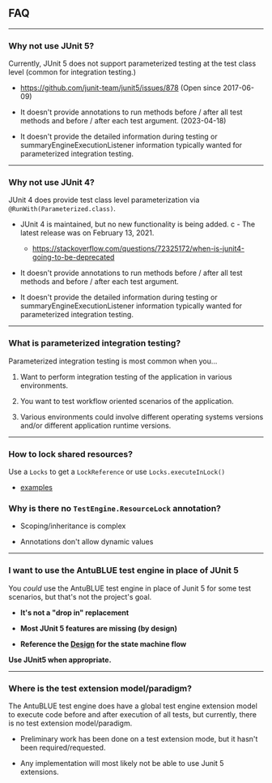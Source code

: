 ## FAQ

---

### Why not use JUnit 5?

Currently, JUnit 5 does not support parameterized testing at the test class level (common for integration testing.)

- https://github.com/junit-team/junit5/issues/878 (Open since 2017-06-09)


- It doesn't provide annotations to run methods before / after all test methods and before / after each test argument. (2023-04-18)


- It doesn't provide the detailed information during testing or summaryEngineExecutionListener information typically wanted for parameterized integration testing.

---

### Why not use JUnit 4?

JUnit 4 does provide test class level parameterization via `@RunWith(Parameterized.class)`.

- JUnit 4 is maintained, but no new functionality is being added.
c  - The latest release was on February 13, 2021.
  - https://stackoverflow.com/questions/72325172/when-is-junit4-going-to-be-deprecated


- It doesn't provide annotations to run methods before / after all test methods and before / after each test argument.


- It doesn't provide the detailed information during testing or summaryEngineExecutionListener information typically wanted for parameterized integration testing.

---

### What is parameterized integration testing?

Parameterized integration testing is most common when you...

 1. Want to perform integration testing of the application in various environments.


 2. You want to test workflow oriented scenarios of the application.


 3. Various environments could involve different operating systems versions and/or different application runtime versions.

---

### How to lock shared resources?

Use a `Locks` to get a `LockReference` or use `Locks.executeInLock()`

- [examples](/examples/src/test/java/example/locking)

### Why is there no `TestEngine.ResourceLock` annotation?

- Scoping/inheritance is complex


- Annotations don't allow dynamic values

---

### I want to use the AntuBLUE test engine in place of JUnit 5

You *could* use the AntuBLUE test engine in place of Junit 5 for some test scenarios, but that's not the project's goal.


- **It's not a "drop in" replacement**


- **Most JUnit 5 features are missing (by design)**


- **Reference the [Design](/MANUAL.md#design) for the state machine flow**

**Use JUnit5 when appropriate.**

---

### Where is the test extension model/paradigm?

The AntuBLUE test engine does have a global test engine extension model to execute code before and after execution of all tests, but currently, there is no test extension model/paradigm.

- Preliminary work has been done on a test extension mode, but it hasn't been required/requested.


- Any implementation will most likely not be able to use Junit 5 extensions.

